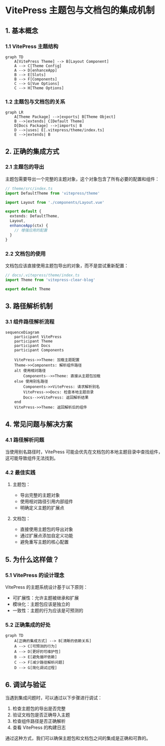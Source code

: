 # VitePress 主题包与文档包的集成机制

## 1. 基本概念

### 1.1 VitePress 主题结构

```mermaid
graph TD
    A[VitePress Theme] --> B[Layout Component]
    A --> C[Theme Config]
    A --> D[enhanceApp]
    B --> E[Slots]
    B --> F[Components]
    C --> G[Vue Options]
    C --> H[Theme Options]
```

### 1.2 主题包与文档包的关系

```mermaid
graph LR
    A[Theme Package] -->|exports| B[Theme Object]
    B -->|extends| C[Default Theme]
    D[Docs Package] -->|imports| B
    D -->|uses| E[.vitepress/theme/index.ts]
    E -->|extends| B
```

## 2. 正确的集成方式

### 2.1 主题包的导出

主题包需要导出一个完整的主题对象，这个对象包含了所有必要的配置和组件：

```typescript
// theme/src/index.ts
import DefaultTheme from 'vitepress/theme'

import Layout from './components/Layout.vue'

export default {
  extends: DefaultTheme,
  Layout,
  enhanceApp(ctx) {
    // 增强应用的配置
  }
}
```

### 2.2 文档包的使用

文档包应该直接使用主题包导出的对象，而不是尝试重新配置：

```typescript
// docs/.vitepress/theme/index.ts
import Theme from 'vitepress-clear-blog'

export default Theme
```

## 3. 路径解析机制

### 3.1 组件路径解析流程

```mermaid
sequenceDiagram
    participant VitePress
    participant Theme
    participant Docs
    participant Components

    VitePress->>Theme: 加载主题配置
    Theme->>Components: 解析组件路径
    alt 使用相对路径
        Components-->>Theme: 直接从主题包加载
    else 使用别名路径
        Components->>VitePress: 请求解析别名
        VitePress->>Docs: 检查本地主题目录
        Docs-->>VitePress: 返回解析结果
    end
    VitePress->>Theme: 返回解析后的组件
```

## 4. 常见问题与解决方案

### 4.1 路径解析问题

当使用别名路径时，VitePress 可能会优先在文档包的本地主题目录中查找组件，这可能导致组件无法找到。

### 4.2 最佳实践

1. 主题包：

   - 导出完整的主题对象
   - 使用相对路径引用内部组件
   - 明确定义主题的扩展点

2. 文档包：
   - 直接使用主题包的导出对象
   - 通过扩展点添加自定义功能
   - 避免重写主题的核心配置

## 5. 为什么这样做？

### 5.1 VitePress 的设计理念

VitePress 的主题系统设计基于以下原则：

- 可扩展性：允许主题被继承和扩展
- 模块化：主题包应该是独立的
- 一致性：主题的行为应该是可预测的

### 5.2 正确集成的好处

```mermaid
graph TD
    A[正确的集成方式] --> B[清晰的依赖关系]
    A --> C[可预测的行为]
    A --> D[更好的可维护性]
    B --> E[避免循环依赖]
    C --> F[减少路径解析问题]
    D --> G[简化调试过程]
```

## 6. 调试与验证

当遇到集成问题时，可以通过以下步骤进行调试：

1. 检查主题包的导出是否完整
2. 验证文档包是否正确导入主题
3. 检查组件路径是否正确解析
4. 查看 VitePress 的构建日志

通过这种方式，我们可以确保主题包和文档包之间的集成是正确和可靠的。
